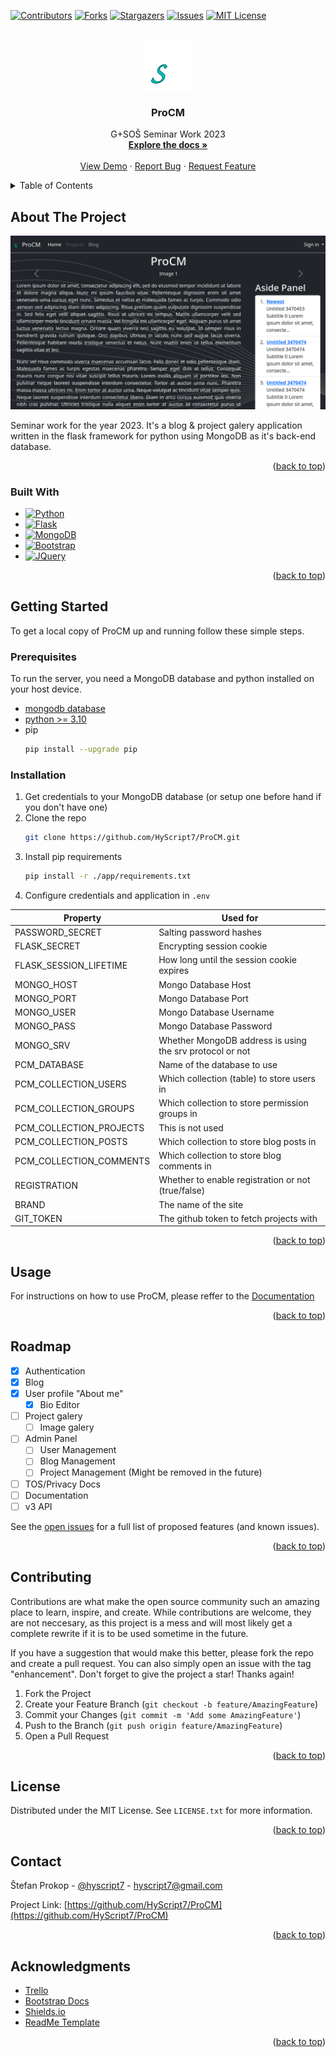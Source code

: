 <a name="readme-top"></a>
[![Contributors][contributors-shield]][contributors-url]
[![Forks][forks-shield]][forks-url]
[![Stargazers][stars-shield]][stars-url]
[![Issues][issues-shield]][issues-url]
[![MIT License][license-shield]][license-url]

<!-- PROJECT LOGO -->
<br />
<div align="center">
  <a href="https://github.com/HyScript7/ProCM">
    <img src="app/static/img/logo.svg" alt="Logo" width="80" height="80">
  </a>

<h3 align="center">ProCM</h3>

  <p align="center">
    G+SOŠ Seminar Work 2023
    <br />
    <a href="https://docs.google.com/document/d/1NuqVESW1STSTG-GhvvjajzcHyAzxAaAm92JQLKchdXs/edit?usp=sharing"><strong>Explore the docs »</strong></a>
    <br />
    <br />
    <a href="https://github.com/HyScript7/ProCM">View Demo</a>
    ·
    <a href="https://github.com/HyScript7/ProCM/issues">Report Bug</a>
    ·
    <a href="https://github.com/HyScript7/ProCM/issues">Request Feature</a>
  </p>
</div>

<!-- TABLE OF CONTENTS -->
<details>
  <summary>Table of Contents</summary>
  <ol>
    <li>
      <a href="#about-the-project">About The Project</a>
      <ul>
        <li><a href="#built-with">Built With</a></li>
      </ul>
    </li>
    <li>
      <a href="#getting-started">Getting Started</a>
      <ul>
        <li><a href="#prerequisites">Prerequisites</a></li>
        <li><a href="#installation">Installation</a></li>
      </ul>
    </li>
    <li><a href="#usage">Usage</a></li>
    <li><a href="#roadmap">Roadmap</a></li>
    <li><a href="#contributing">Contributing</a></li>
    <li><a href="#license">License</a></li>
    <li><a href="#contact">Contact</a></li>
    <li><a href="#acknowledgments">Acknowledgments</a></li>
  </ol>
</details>

<!-- ABOUT THE PROJECT -->
## About The Project

[![Product Name Screen Shot][product-screenshot]](https://example.com)

Seminar work for the year 2023. It's a blog & project galery application written in the flask framework for python using MongoDB as it's back-end database.

<p align="right">(<a href="#readme-top">back to top</a>)</p>

### Built With

* [![Python][python-shield]][python-url]
* [![Flask][flask-shield]][flask-url]
* [![MongoDB][mongo-shield]][mongo-url]
* [![Bootstrap][Bootstrap.com]][Bootstrap-url]
* [![JQuery][JQuery.com]][JQuery-url]

<p align="right">(<a href="#readme-top">back to top</a>)</p>


<!-- GETTING STARTED -->
## Getting Started

To get a local copy of ProCM up and running follow these simple steps.

### Prerequisites

To run the server, you need a MongoDB database and python installed on your host device.

* [mongodb database](https://www.mongodb.com/)
* [python >= 3.10](https://www.python.org/)
* pip
  ```sh
  pip install --upgrade pip
  ```

### Installation

1. Get credentials to your MongoDB database (or setup one before hand if you don't have one)
2. Clone the repo
   ```sh
   git clone https://github.com/HyScript7/ProCM.git
   ```
3. Install  pip requirements
   ```sh
   pip install -r ./app/requirements.txt
   ```
4. Configure credentials and application in `.env`

| Property                | Used for                                                 |
| ----------------------- | -------------------------------------------------------- |
| PASSWORD_SECRET         | Salting password hashes                                  |
| FLASK_SECRET            | Encrypting session cookie                                |
| FLASK_SESSION_LIFETIME  | How long until the session cookie expires                |
| MONGO_HOST              | Mongo Database Host                                      |
| MONGO_PORT              | Mongo Database Port                                      |
| MONGO_USER              | Mongo Database Username                                  |
| MONGO_PASS              | Mongo Database Password                                  |
| MONGO_SRV               | Whether MongoDB address is using the srv protocol or not |
| PCM_DATABASE            | Name of the database to use                              |
| PCM_COLLECTION_USERS    | Which collection (table) to store users in               |
| PCM_COLLECTION_GROUPS   | Which collection to store permission groups in           |
| PCM_COLLECTION_PROJECTS | This is not used                                         |
| PCM_COLLECTION_POSTS    | Which collection to store blog posts in                  |
| PCM_COLLECTION_COMMENTS | Which collection to store blog comments in               |
| REGISTRATION            | Whether to enable registration or not (true/false)       |
| BRAND                   | The name of the site                                     |
| GIT_TOKEN               | The github token to fetch projects with                  |

<p align="right">(<a href="#readme-top">back to top</a>)</p>

<!-- USAGE EXAMPLES -->
## Usage

For instructions on how to use ProCM, please reffer to the [Documentation](https://docs.google.com/document/d/1NuqVESW1STSTG-GhvvjajzcHyAzxAaAm92JQLKchdXs/edit?usp=sharing)

<p align="right">(<a href="#readme-top">back to top</a>)</p>

<!-- ROADMAP -->
## Roadmap

- [x] Authentication
- [x] Blog
- [x] User profile "About me"
    - [x] Bio Editor
- [ ] Project galery
	- [ ] Image galery
- [ ] Admin Panel
	- [ ] User Management
	- [ ] Blog Management
	- [ ] Project Management (Might be removed in the future)
- [ ] TOS/Privacy Docs
- [ ] Documentation
- [ ] v3 API

See the [open issues](https://github.com/HyScript7/ProCM/issues) for a full list of proposed features (and known issues).

<p align="right">(<a href="#readme-top">back to top</a>)</p>

<!-- CONTRIBUTING -->
## Contributing

Contributions are what make the open source community such an amazing place to learn, inspire, and create. While contributions are welcome, they are not neccesary, as this project is a mess and will most likely get a complete rewrite if it is to be used sometime in the future.

If you have a suggestion that would make this better, please fork the repo and create a pull request. You can also simply open an issue with the tag "enhancement".
Don't forget to give the project a star! Thanks again!

1. Fork the Project
2. Create your Feature Branch (`git checkout -b feature/AmazingFeature`)
3. Commit your Changes (`git commit -m 'Add some AmazingFeature'`)
4. Push to the Branch (`git push origin feature/AmazingFeature`)
5. Open a Pull Request

<p align="right">(<a href="#readme-top">back to top</a>)</p>

<!-- LICENSE -->
## License

Distributed under the MIT License. See `LICENSE.txt` for more information.

<p align="right">(<a href="#readme-top">back to top</a>)</p>

<!-- CONTACT -->
## Contact

Štefan Prokop - [@hyscript7](https://twitter.com/hyscript7) - hyscript7@gmail.com

Project Link: [https://github.com/HyScript7/ProCM](https://github.com/HyScript7/ProCM)

<p align="right">(<a href="#readme-top">back to top</a>)</p>

<!-- ACKNOWLEDGMENTS -->
## Acknowledgments

* [Trello](https://trello.com)
* [Bootstrap Docs](https://getbootstrap.com/docs/5.2/getting-started/introduction/)
* [Shields.io](https://shields.io/)
* [ReadMe Template](https://github.com/othneildrew/Best-README-Template/)

<p align="right">(<a href="#readme-top">back to top</a>)</p>

<!-- MARKDOWN LINKS & IMAGES -->
<!-- https://www.markdownguide.org/basic-syntax/#reference-style-links -->
[contributors-shield]: https://img.shields.io/github/contributors/HyScript7/ProCM.svg?style=for-the-badge
[contributors-url]: https://github.com/HyScript7/ProCM/graphs/contributors
[forks-shield]: https://img.shields.io/github/forks/HyScript7/ProCM.svg?style=for-the-badge
[forks-url]: https://github.com/HyScript7/ProCM/network/members
[stars-shield]: https://img.shields.io/github/stars/HyScript7/ProCM.svg?style=for-the-badge
[stars-url]: https://github.com/HyScript7/ProCM/stargazers
[issues-shield]: https://img.shields.io/github/issues/HyScript7/ProCM.svg?style=for-the-badge
[issues-url]: https://github.com/HyScript7/ProCM/issues
[license-shield]: https://img.shields.io/github/license/HyScript7/ProCM.svg?style=for-the-badge
[license-url]: https://github.com/HyScript7/ProCM/blob/master/LICENSE.txt
[product-screenshot]: images/screenshot.png
[python-shield]: https://img.shields.io/badge/python-3670A0?style=for-the-badge&logo=python&logoColor=ffdd54
[python-url]: https://www.python.org/
[flask-shield]: https://img.shields.io/badge/flask-%23000.svg?style=for-the-badge&logo=flask&logoColor=white
[flask-url]: https://flask.palletsprojects.com/en/2.3.x/
[mongo-shield]: https://img.shields.io/badge/MongoDB-%234ea94b.svg?style=for-the-badge&logo=mongodb&logoColor=white
[mongo-url]: https://www.mongodb.com/
[Bootstrap.com]: https://img.shields.io/badge/Bootstrap-563D7C?style=for-the-badge&logo=bootstrap&logoColor=white
[Bootstrap-url]: https://getbootstrap.com
[JQuery.com]: https://img.shields.io/badge/jQuery-0769AD?style=for-the-badge&logo=jquery&logoColor=white
[JQuery-url]: https://jquery.com 
